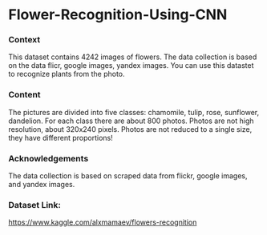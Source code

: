 # Flower-Recognition-Using-CNN

### Context
This dataset contains 4242 images of flowers.
The data collection is based on the data flicr, google images, yandex images.
You can use this datastet to recognize plants from the photo.

### Content
The pictures are divided into five classes: chamomile, tulip, rose, sunflower, dandelion.
For each class there are about 800 photos. Photos are not high resolution, about 320x240 pixels. Photos are not reduced to a single size, they have different proportions!

### Acknowledgements
The data collection is based on scraped data from flickr, google images, and yandex images.

### Dataset Link: 
https://www.kaggle.com/alxmamaev/flowers-recognition
